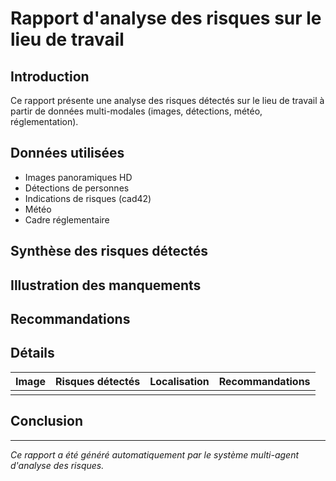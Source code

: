 # Rapport d'analyse des risques sur le lieu de travail

## Introduction
Ce rapport présente une analyse des risques détectés sur le lieu de travail à partir de données multi-modales (images, détections, météo, réglementation).

## Données utilisées
- Images panoramiques HD
- Détections de personnes
- Indications de risques (cad42)
- Météo
- Cadre réglementaire

## Synthèse des risques détectés
<!-- Résumé automatique des principaux risques identifiés -->

## Illustration des manquements
<!-- Insertion d'images annotées ou de schémas -->

## Recommandations
<!-- Conseils personnalisés selon la réglementation et les risques détectés -->

## Détails
| Image | Risques détectés | Localisation | Recommandations |
|-------|------------------|--------------|-----------------|
|       |                  |              |                 |

## Conclusion
<!-- Synthèse finale et axes d'amélioration -->

---
*Ce rapport a été généré automatiquement par le système multi-agent d'analyse des risques.*
